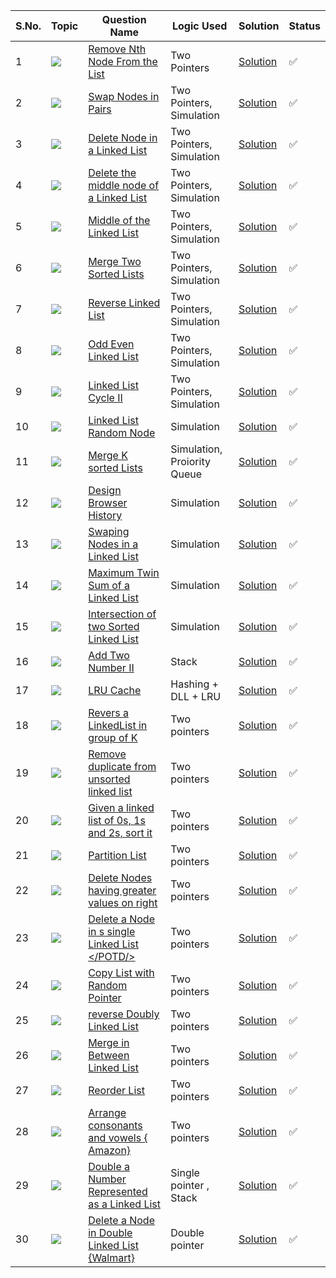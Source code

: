 
S.No. | Topic | Question Name | Logic Used | Solution | Status |
------|---------------|------------|-------|------|------|
1 | ![](https://img.shields.io/badge/LinkedList-f0772b?style=for-the-badge&logo=array&logoColor=black) | [Remove Nth Node From the List](https://leetcode.com/problems/remove-nth-node-from-end-of-list/) | Two Pointers | [Solution](https://github.com/himanshugupta09/LEETCODE_SOLUTIONS/blob/main/Linked_List/remove-nth-node-from-end-of-list.cpp) | ✅ |
2 | ![](https://img.shields.io/badge/LinkedList-f0772b?style=for-the-badge&logo=array&logoColor=black) | [Swap Nodes in Pairs](https://leetcode.com/problems/swap-nodes-in-pairs/) | Two Pointers, Simulation | [Solution](https://github.com/himanshugupta09/LEETCODE_SOLUTIONS/blob/main/Linked_List/swap-nodes-in-pairs.cpp) | ✅ |
3 | ![](https://img.shields.io/badge/LinkedList-f0772b?style=for-the-badge&logo=array&logoColor=black) | [Delete Node in a Linked List](https://leetcode.com/problems/delete-node-in-a-linked-list/) | Two Pointers, Simulation | [Solution](https://github.com/himanshugupta09/LEETCODE_SOLUTIONS/blob/main/Linked_List/delete-node-in-a-linked-list.cpp) | ✅ |
4 | ![](https://img.shields.io/badge/LinkedList-f0772b?style=for-the-badge&logo=array&logoColor=black) | [Delete the middle node of a Linked List](https://leetcode.com/problems/delete-the-middle-node-of-a-linked-list/) | Two Pointers, Simulation | [Solution](https://github.com/himanshugupta09/LEETCODE_SOLUTIONS/blob/main/Linked_List/delete-the-middle-node-of-a-linked-list.cpp) | ✅ |
5 | ![](https://img.shields.io/badge/LinkedList-f0772b?style=for-the-badge&logo=array&logoColor=black) | [Middle of the Linked List](https://leetcode.com/problems/middle-of-the-linked-list/) | Two Pointers, Simulation | [Solution](https://github.com/himanshugupta09/LEETCODE_SOLUTIONS/blob/main/Linked_List/middle-of-the-linked-list.cpp) | ✅ |
6 | ![](https://img.shields.io/badge/LinkedList-f0772b?style=for-the-badge&logo=array&logoColor=black) | [Merge Two Sorted Lists](https://leetcode.com/problems/merge-two-sorted-lists/) | Two Pointers, Simulation | [Solution](https://github.com/himanshugupta09/LEETCODE_SOLUTIONS/blob/main/Linked_List/merge-two-sorted-lists.py) | ✅ |
7 | ![](https://img.shields.io/badge/LinkedList-f0772b?style=for-the-badge&logo=array&logoColor=black) | [Reverse Linked List](https://leetcode.com/problems/reverse-linked-list/) | Two Pointers, Simulation | [Solution](https://github.com/himanshugupta09/LEETCODE_SOLUTIONS/blob/main/Linked_List/reverse-linked-list.cpp) | ✅ |
8 | ![](https://img.shields.io/badge/LinkedList-f0772b?style=for-the-badge&logo=array&logoColor=black) | [Odd Even Linked List](https://leetcode.com/problems/odd-even-linked-list/) | Two Pointers, Simulation | [Solution](https://github.com/himanshugupta09/LEETCODE_SOLUTIONS/blob/main/Linked_List/odd-even-linked-list.cpp) | ✅ |
9 | ![](https://img.shields.io/badge/LinkedList-f0772b?style=for-the-badge&logo=array&logoColor=black) | [Linked List Cycle II](https://leetcode.com/problems/linked-list-cycle-ii/) | Two Pointers, Simulation | [Solution](https://github.com/himanshugupta09/LEETCODE_SOLUTIONS/blob/main/Linked_List/linked-list-cycle-ii.cpp) | ✅ |
10 | ![](https://img.shields.io/badge/LinkedList-f0772b?style=for-the-badge&logo=array&logoColor=black) | [Linked List Random Node](https://leetcode.com/problems/linked-list-random-node/) |  Simulation | [Solution](https://github.com/himanshugupta09/LEETCODE_SOLUTIONS/blob/main/Linked_List/linked-list-random-node.cpp) | ✅ |
11 | ![](https://img.shields.io/badge/LinkedList-f0772b?style=for-the-badge&logo=array&logoColor=black) | [Merge K sorted Lists](https://leetcode.com/problems/merge-k-sorted-lists/) |  Simulation, Proiority Queue | [Solution](https://github.com/himanshugupta09/LEETCODE_SOLUTIONS/blob/main/Linked_List/merge-k-sorted-lists.cpp) | ✅  
12 | ![](https://img.shields.io/badge/LinkedList-f0772b?style=for-the-badge&logo=array&logoColor=black) | [Design Browser History](https://leetcode.com/problems/design-browser-history/) |  Simulation | [Solution](https://github.com/himanshugupta09/LEETCODE_SOLUTIONS/blob/main/Linked_List/design-browser-history.cpp) | ✅ |
13 | ![](https://img.shields.io/badge/LinkedList-f0772b?style=for-the-badge&logo=array&logoColor=black) | [Swaping Nodes in a Linked List](https://leetcode.com/problems/swaping-nodes-in-a-linked-list/) |  Simulation | [Solution](https://github.com/himanshugupta09/LEETCODE_SOLUTIONS/blob/main/Linked_List/swaping-nodes-in-a-linked-list.cpp) | ✅ |
14 | ![](https://img.shields.io/badge/LinkedList-f0772b?style=for-the-badge&logo=array&logoColor=black) | [Maximum Twin Sum of a Linked List](https://leetcode.com/problems/maximum-twin-sum-of-a-linked-list/) |  Simulation | [Solution](https://github.com/himanshugupta09/LEETCODE_SOLUTIONS/blob/main/Linked_List/maximum-twin-sum-of-a-linked-list.cpp) | ✅ |
15 | ![](https://img.shields.io/badge/LinkedList-f0772b?style=for-the-badge&logo=array&logoColor=black) | [Intersection of two Sorted Linked List](https://practice.geeksforgeeks.org/problems/intersection-of-two-sorted-linked-lists/1) |  Simulation | [Solution](https://github.com/himanshugupta09/LEETCODE_SOLUTIONS/blob/main/Linked_List/intersection-of-two-sortd-linked-list.cpp) | ✅ |
16 | ![](https://img.shields.io/badge/LinkedList-f0772b?style=for-the-badge&logo=array&logoColor=black) | [Add Two Number II](https://leetcode.com/problems/add-two-numbers-ii/description/) |  Stack | [Solution](https://github.com/himanshugupta09/LEETCODE_SOLUTIONS/blob/main/Linked_List/add-two-numbers-ii.cpp) | ✅ |
17 | ![](https://img.shields.io/badge/DLL-f0772b?style=for-the-badge&logo=array&logoColor=black) | [LRU Cache](https://leetcode.com/problems/lru-cache/description/) |  Hashing + DLL + LRU | [Solution](https://github.com/himanshugupta09/LEETCODE_SOLUTIONS/blob/main/Linked_List/lru-cache.cpp) | ✅ |
18 | ![](https://img.shields.io/badge/LinkedList-f0772b?style=for-the-badge&logo=array&logoColor=black) | [Revers a LinkedList in group of K](https://practice.geeksforgeeks.org/problems/reverse-a-linked-list-in-groups-of-given-size/1) |  Two pointers | [Solution](https://github.com/himanshugupta09/LEETCODE_SOLUTIONS/blob/main/Linked_List/revers-a-linked-list-in-group-of-k.cpp) | ✅ |
19 | ![](https://img.shields.io/badge/LinkedList-f0772b?style=for-the-badge&logo=array&logoColor=black) | [Remove duplicate from unsorted linked list](https://practice.geeksforgeeks.org/problems/remove-duplicates-from-an-unsorted-linked-list/1) |  Two pointers | [Solution](https://github.com/himanshugupta09/LEETCODE_SOLUTIONS/blob/main/Linked_List/remove-duplicate-from-a-unsorted-list.cpp) | ✅ |
20 | ![](https://img.shields.io/badge/LinkedList-f0772b?style=for-the-badge&logo=array&logoColor=black) | [Given a linked list of 0s, 1s and 2s, sort it](https://practice.geeksforgeeks.org/problems/given-a-linked-list-of-0s-1s-and-2s-sort-it/1) |  Two pointers | [Solution](https://github.com/himanshugupta09/LEETCODE_SOLUTIONS/blob/main/Linked_List/given-a-linked-list-of-0s-1s-and-2s-sort-it.cpp) | ✅ |
21 | ![](https://img.shields.io/badge/LinkedList-f0772b?style=for-the-badge&logo=array&logoColor=black) | [Partition List](https://leetcode.com/problems/partition-list/description/) |  Two pointers | [Solution](https://github.com/himanshugupta09/LEETCODE_SOLUTIONS/blob/main/Linked_List/partition-list.cpp) | ✅ |
22 | ![](https://img.shields.io/badge/LinkedList-f0772b?style=for-the-badge&logo=array&logoColor=black) | [Delete Nodes having greater values on right ](https://practice.geeksforgeeks.org/problems/delete-nodes-having-greater-value-on-right/1) |  Two pointers | [Solution](https://github.com/himanshugupta09/LEETCODE_SOLUTIONS/blob/main/Linked_List/delete-nodes-having-greater-value-on-right.cpp) | ✅ |
23 | ![](https://img.shields.io/badge/LinkedList-f0772b?style=for-the-badge&logo=array&logoColor=black) | [Delete a Node in s single Linked List </POTD/>](https://practice.geeksforgeeks.org/problems/delete-a-node-in-single-linked-list/1) |  Two pointers | [Solution](https://github.com/himanshugupta09/LEETCODE_SOLUTIONS/blob/main/Linked_List/delete-node-in-a-linked-list.cpp) | ✅ |
24 | ![](https://img.shields.io/badge/LinkedList-f0772b?style=for-the-badge&logo=array&logoColor=black) | [Copy List with Random Pointer](https://leetcode.com/problems/copy-list-with-random-pointer/description/?envType=daily-question&envId=2023-09-05) |  Two pointers | [Solution](https://github.com/himanshugupta09/LEETCODE_SOLUTIONS/blob/main/Linked_List/copy-list-with-random-pointer.py) | ✅ |
25 | ![](https://img.shields.io/badge/DoublyLinkedList-f0772b?style=for-the-badge&logo=array&logoColor=black) | [reverse Doubly Linked List](https://www.geeksforgeeks.org/problems/reverse-a-doubly-linked-list/1) |  Two pointers | [Solution](https://github.com/himanshugupta09/LEETCODE_SOLUTIONS/blob/main/Linked_List/reverse-doubly-linked-list.cpp) | ✅ |
26 | ![](https://img.shields.io/badge/DoublyLinkedList-f0772b?style=for-the-badge&logo=array&logoColor=black) | [Merge in Between Linked List](https://leetcode.com/problems/merge-in-between-linked-lists/) |  Two pointers | [Solution](https://github.com/himanshugupta09/LEETCODE_SOLUTIONS/blob/main/Linked_List/merge-in-between-linked-list.cpp) | ✅ |
27 | ![](https://img.shields.io/badge/DoublyLinkedList-f0772b?style=for-the-badge&logo=array&logoColor=black) | [Reorder List](https://leetcode.com/problems/reorder-list/) |  Two pointers | [Solution](https://github.com/himanshugupta09/LEETCODE_SOLUTIONS/blob/main/Linked_List/reorder-list.cpp) | ✅ |
28 | ![](https://img.shields.io/badge/DoublyLinkedList-f0772b?style=for-the-badge&logo=array&logoColor=black) | [Arrange consonants and vowels { Amazon}](https://www.geeksforgeeks.org/problems/arrange-consonants-and-vowels/1) |  Two pointers | [Solution](https://github.com/himanshugupta09/LEETCODE_SOLUTIONS/blob/main/Linked_List/arrange-consonants-and-vowels.cpp) | ✅ |
29 | ![](https://img.shields.io/badge/DoublyLinkedList-f0772b?style=for-the-badge&logo=array&logoColor=black) | [Double a Number Represented as a Linked List](https://leetcode.com/problems/double-a-number-represented-as-a-linked-list/) |Single  pointer , Stack  | [Solution](https://github.com/himanshugupta09/LEETCODE_SOLUTIONS/blob/main/Linked_List/double-a-number-represented-as-a-linked-llist.cpp) | ✅ |
30 | ![](https://img.shields.io/badge/DoublyLinkedList-f0772b?style=for-the-badge&logo=array&logoColor=black) | [Delete a Node in Double Linked List {Walmart}](https://www.geeksforgeeks.org/problems/delete-node-in-doubly-linked-list/1) |Double  pointer  | [Solution](https://github.com/himanshugupta09/LEETCODE_SOLUTIONS/blob/main/Linked_List/delete-a-node-in-doubly-linked-list.cpp) | ✅ |














